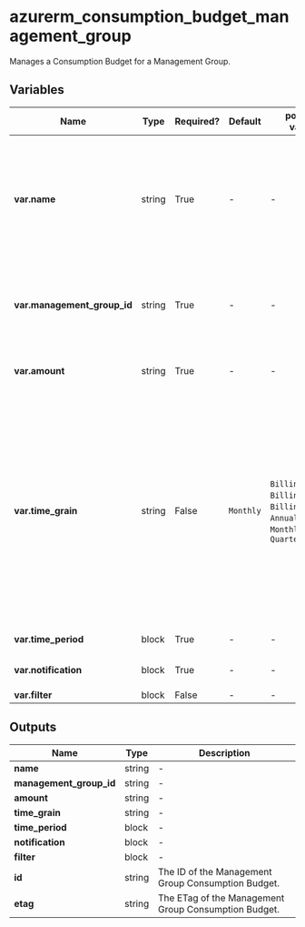 # azurerm_consumption_budget_management_group

Manages a Consumption Budget for a Management Group.

## Variables

| Name | Type | Required? |  Default  |  possible values |  Description |
| ---- | ---- | --------- |  ----------- | ----------- | ----------- |
| **var.name** | string | True | -  |  -  |  The name which should be used for this Management Group Consumption Budget. Changing this forces a new resource to be created. | 
| **var.management_group_id** | string | True | -  |  -  |  The ID of the Management Group. Changing this forces a new resource to be created. | 
| **var.amount** | string | True | -  |  -  |  The total amount of cost to track with the budget. | 
| **var.time_grain** | string | False | `Monthly`  |  `BillingAnnual`, `BillingMonth`, `BillingQuarter`, `Annually`, `Monthly`, `Quarterly`  |  The time covered by a budget. Tracking of the amount will be reset based on the time grain. Must be one of `BillingAnnual`, `BillingMonth`, `BillingQuarter`, `Annually`, `Monthly` and `Quarterly`. Defaults to `Monthly`. Changing this forces a new resource to be created. | 
| **var.time_period** | block | True | -  |  -  |  A `time_period` block. | 
| **var.notification** | block | True | -  |  -  |  One or more `notification` blocks. | 
| **var.filter** | block | False | -  |  -  |  A `filter` block. | 



## Outputs

| Name | Type | Description |
| ---- | ---- | --------- | 
| **name** | string  | - | 
| **management_group_id** | string  | - | 
| **amount** | string  | - | 
| **time_grain** | string  | - | 
| **time_period** | block  | - | 
| **notification** | block  | - | 
| **filter** | block  | - | 
| **id** | string  | The ID of the Management Group Consumption Budget. | 
| **etag** | string  | The ETag of the Management Group Consumption Budget. | 